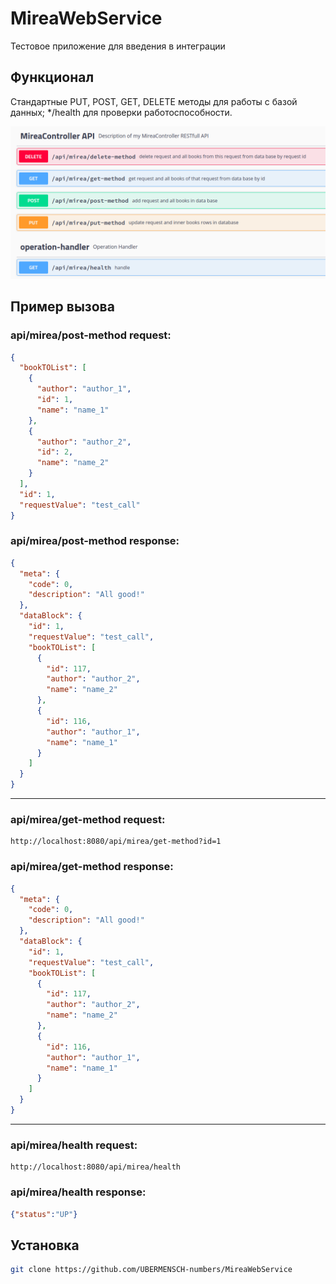 # MireaWebService
Тестовое приложение для введения в интеграции

## Функционал
Стандартные PUT, POST, GET, DELETE методы для работы с базой данных;
*/health для проверки работоспособности.

![img_1.png](img_1.png)

## Пример вызова 

### api/mirea/post-method request:
```json
{
  "bookTOList": [
    {
      "author": "author_1",
      "id": 1,
      "name": "name_1"
    },
    {
      "author": "author_2",
      "id": 2,
      "name": "name_2"
    }
  ],
  "id": 1,
  "requestValue": "test_call"
}
```


### api/mirea/post-method response:
```json
{
  "meta": {
    "code": 0,
    "description": "All good!"
  },
  "dataBlock": {
    "id": 1,
    "requestValue": "test_call",
    "bookTOList": [
      {
        "id": 117,
        "author": "author_2",
        "name": "name_2"
      },
      {
        "id": 116,
        "author": "author_1",
        "name": "name_1"
      }
    ]
  }
}
```
---------------
### api/mirea/get-method request:

```http request
http://localhost:8080/api/mirea/get-method?id=1
```

### api/mirea/get-method response:

```json
{
  "meta": {
    "code": 0,
    "description": "All good!"
  },
  "dataBlock": {
    "id": 1,
    "requestValue": "test_call",
    "bookTOList": [
      {
        "id": 117,
        "author": "author_2",
        "name": "name_2"
      },
      {
        "id": 116,
        "author": "author_1",
        "name": "name_1"
      }
    ]
  }
}
```
--------
### api/mirea/health request:

```http request
http://localhost:8080/api/mirea/health
```
### api/mirea/health response:
```json
{"status":"UP"}
```


## Установка
```bash
git clone https://github.com/UBERMENSCH-numbers/MireaWebService
```

